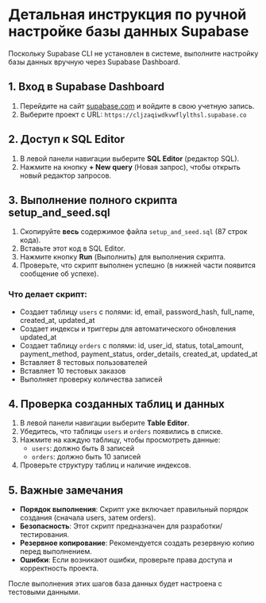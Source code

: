 # Детальная инструкция по ручной настройке базы данных Supabase

Поскольку Supabase CLI не установлен в системе, выполните настройку базы данных вручную через Supabase Dashboard.

## 1. Вход в Supabase Dashboard

1. Перейдите на сайт [supabase.com](https://supabase.com) и войдите в свою учетную запись.
2. Выберите проект с URL: `https://cljzaqiwdkvwflylthsl.supabase.co`

## 2. Доступ к SQL Editor

1. В левой панели навигации выберите **SQL Editor** (редактор SQL).
2. Нажмите на кнопку **+ New query** (Новая запрос), чтобы открыть новый редактор запросов.

## 3. Выполнение полного скрипта setup_and_seed.sql

1. Скопируйте **весь** содержимое файла `setup_and_seed.sql` (87 строк кода).
2. Вставьте этот код в SQL Editor.
3. Нажмите кнопку **Run** (Выполнить) для выполнения скрипта.
4. Проверьте, что скрипт выполнен успешно (в нижней части появится сообщение об успехе).

### Что делает скрипт:
- Создает таблицу `users` с полями: id, email, password_hash, full_name, created_at, updated_at
- Создает индексы и триггеры для автоматического обновления updated_at
- Создает таблицу `orders` с полями: id, user_id, status, total_amount, payment_method, payment_status, order_details, created_at, updated_at
- Вставляет 8 тестовых пользователей
- Вставляет 10 тестовых заказов
- Выполняет проверку количества записей

## 4. Проверка созданных таблиц и данных

1. В левой панели навигации выберите **Table Editor**.
2. Убедитесь, что таблицы `users` и `orders` появились в списке.
3. Нажмите на каждую таблицу, чтобы просмотреть данные:
   - `users`: должно быть 8 записей
   - `orders`: должно быть 10 записей
4. Проверьте структуру таблиц и наличие индексов.

## 5. Важные замечания

- **Порядок выполнения**: Скрипт уже включает правильный порядок создания (сначала users, затем orders).
- **Безопасность**: Этот скрипт предназначен для разработки/тестирования.
- **Резервное копирование**: Рекомендуется создать резервную копию перед выполнением.
- **Ошибки**: Если возникают ошибки, проверьте права доступа и корректность проекта.

После выполнения этих шагов база данных будет настроена с тестовыми данными.